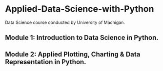 # Applied-Data-Science-with-Python
Data Science course conducted by University of Machigan.    

## Module 1: Introduction to Data Science  in Python.
## Module 2: Applied Plotting, Charting & Data Representation in Python.
